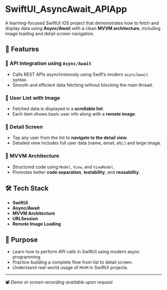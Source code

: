 # SwiftUI_AsyncAwait_APIApp

A learning-focused SwiftUI iOS project that demonstrates how to fetch and display data using **Async/Await** with a clean **MVVM architecture**, including image loading and detail screen navigation.

## 🚀 Features

### 📡 API Integration using `Async/Await`
- Calls REST APIs asynchronously using Swift’s modern `async`/`await` syntax.
- Smooth and efficient data fetching without blocking the main thread.

### 🧾 User List with Image
- Fetched data is displayed in a **scrollable list**.
- Each item shows basic user info along with a **remote image**.

### 👤 Detail Screen
- Tap any user from the list to **navigate to the detail view**.
- Detailed view includes full user data (name, email, etc.) and large image.

### 🧠 MVVM Architecture
- Structured code using `Model`, `View`, and `ViewModel`.
- Promotes better **code separation**, **testability**, and **reusability**.

## 🛠️ Tech Stack

- **SwiftUI**
- **Async/Await**
- **MVVM Architecture**
- **URLSession**
- **Remote Image Loading**

## 🎯 Purpose

- Learn how to perform API calls in SwiftUI using modern async programming.
- Practice building a complete flow from list to detail screen.
- Understand real-world usage of `MVVM` in SwiftUI projects.

---

📽️ *Demo or screen recording available upon request*
